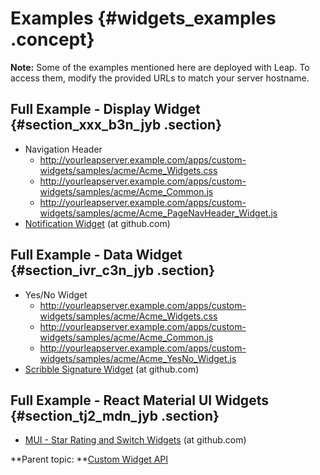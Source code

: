 # Examples {#widgets_examples .concept}

**Note:** Some of the examples mentioned here are deployed with Leap. To access them, modify the provided URLs to match your server hostname.

## Full Example - Display Widget {#section_xxx_b3n_jyb .section}
- Navigation Header
    - http://yourleapserver.example.com/apps/custom-widgets/samples/acme/Acme_Widgets.css
    - http://yourleapserver.example.com/apps/custom-widgets/samples/acme/Acme_Common.js
    - http://yourleapserver.example.com/apps/custom-widgets/samples/acme/Acme_PageNavHeader_Widget.js
- [Notification Widget](https://github.com/HCL-TECH-SOFTWARE/leap-custom-widgets/tree/main/samples/notification-widget) (at github.com)


## Full Example - Data Widget {#section_ivr_c3n_jyb .section}

- Yes/No Widget
    - http://yourleapserver.example.com/apps/custom-widgets/samples/acme/Acme_Widgets.css
    - http://yourleapserver.example.com/apps/custom-widgets/samples/acme/Acme_Common.js
    - http://yourleapserver.example.com/apps/custom-widgets/samples/acme/Acme_YesNo_Widget.js
- [Scribble Signature Widget](https://github.com/HCL-TECH-SOFTWARE/leap-custom-widgets/tree/main/samples/signature-widget) (at github.com)


## Full Example - React Material UI Widgets {#section_tj2_mdn_jyb .section}

- [MUI - Star Rating and Switch Widgets](https://github.com/HCL-TECH-SOFTWARE/leap-custom-widgets/tree/main/samples/mui-widgets) (at github.com)


**Parent topic: **[Custom Widget API](customwidgetapi_landing.md)

